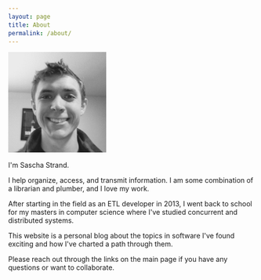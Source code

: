 ```yaml
---
layout: page
title: About
permalink: /about/
---
```


<img src="/assets/images/author.jpg" width="200" />

I'm Sascha Strand.

I help organize, access, and transmit information. I am some combination of a librarian and plumber, and I love my work. 

After starting in the field as an ETL developer in 2013, I went back to school for my masters in computer science where I've studied concurrent and distributed systems.

This website is a personal blog about the topics in software I've found exciting and how I've charted a path through them.

Please reach out through the links on the main page if you have any questions or want to collaborate.

<!-- I believe the greatest self growth I can make for myself comes from building cool things that have some use in the world. This is what I strive to do every day personally and professionally, and I am at my happiest when I can do this as part of a team.

I work to make the cultures I'm a part of as inclusive as possible, and I believe computer systems--as infrastructure for the transmission and storage of information--can contribute real good to the world. -->
